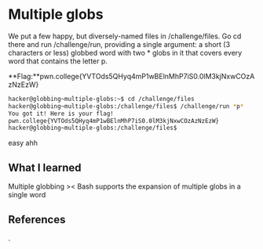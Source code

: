 # Multiple globs
We put a few happy, but diversely-named files in /challenge/files. Go cd there and run /challenge/run, providing a single argument: a short (3 characters or less) globbed word with two * globs in it that covers every word that contains the letter p.


**Flag:**pwn.college{YVTOds5QHyq4mP1wBElnMhP7iS0.0lM3kjNxwCOzAzNzEzW}






```bash
hacker@globbing~multiple-globs:~$ cd /challenge/files
hacker@globbing~multiple-globs:/challenge/files$ /challenge/run *p*
You got it! Here is your flag!
pwn.college{YVTOds5QHyq4mP1wBElnMhP7iS0.0lM3kjNxwCOzAzNzEzW}
hacker@globbing~multiple-globs:/challenge/files$ 

```
easy ahh
## What I learned
Multiple globbing ><
Bash supports the expansion of multiple globs in a single word

## References 
.
